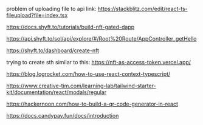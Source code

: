 

problem of uploading file to api link:
https://stackblitz.com/edit/react-ts-fileupload?file=index.tsx

https://docs.shyft.to/tutorials/build-nft-gated-dapp

https://api.shyft.to/sol/api/explore/#/Root%20Route/AppController_getHello


https://shyft.to/dashboard/create-nft

trying to create sth similar to this:
https://nft-as-access-token.vercel.app/


https://blog.logrocket.com/how-to-use-react-context-typescript/


https://www.creative-tim.com/learning-lab/tailwind-starter-kit/documentation/react/modals/regular

https://hackernoon.com/how-to-build-a-qr-code-generator-in-react




https://docs.candypay.fun/docs/introduction 